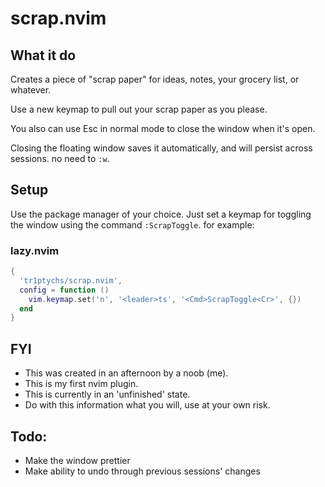 # scrap.nvim

## What it do
Creates a piece of "scrap paper" for ideas, notes, your grocery list, or whatever.

Use a new keymap to pull out your scrap paper as you please.

You also can use Esc in normal mode to close the window when it's open.

Closing the floating window saves it automatically, and will persist across sessions. no need to `:w`.

## Setup
Use the package manager of your choice. Just set a keymap for toggling the window using the command `:ScrapToggle`. for example:

### lazy.nvim
```lua
{
  'tr1ptychs/scrap.nvim',
  config = function ()
    vim.keymap.set('n', '<leader>ts', '<Cmd>ScrapToggle<Cr>', {})
  end
}
```

## FYI
- This was created in an afternoon by a noob (me). 
- This is my first nvim plugin.
- This is currently in an 'unfinished' state.
- Do with this information what you will, use at your own risk.

## Todo:
- Make the window prettier
- Make ability to undo through previous sessions' changes
